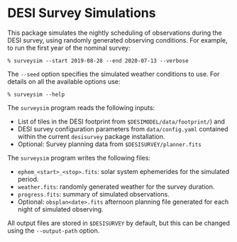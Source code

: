 # DESI Survey Simulations

This package simulates the nightly scheduling of observations during the DESI survey,
using randomly generated observing conditions. For example, to run the first year
of the nominal survey:

    % surveysim --start 2019-08-28 --end 2020-07-13 --verbose

The `--seed` option specifies the simulated weather conditions to use. For details
on all the available options use:

    % surveysim --help

The `surveysim` program reads the following inputs:

 - List of tiles in the DESI footprint from `$DESIMODEL/data/footprint/`) and
 - DESI survey configuration parameters from `data/config.yaml` contained within
   the current `desisurvey` package installation.
 - Optional: Survey planning data from `$DESISURVEY/planner.fits`

The `surveysim` program writes the following files:

 - `ephem_<start>_<stop>.fits`: solar system ephemerides for the simulated period.
 - `weather.fits`: randomly generated weather for the survey duration.
 - `progress.fits`: summary of simulated observations.
 - Optional: `obsplan<date>.fits` afternoon planning file generated for each
   night of simulated observing.

All output files are stored in `$DESISURVEY` by default, but this can be changed
using the `--output-path` option.
